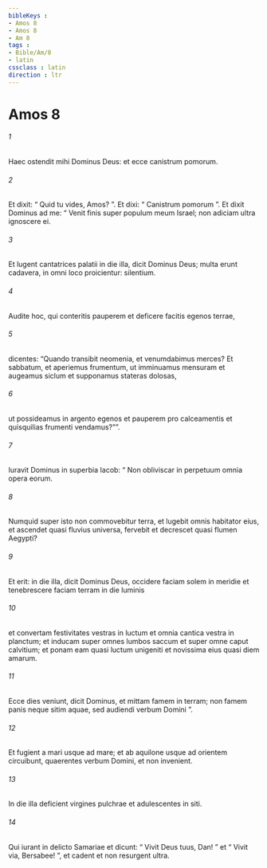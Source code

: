 ```yaml
---
bibleKeys : 
- Amos 8
- Amos 8
- Am 8
tags : 
- Bible/Am/8
- latin
cssclass : latin
direction : ltr
---
```


# Amos 8

###### 1
Haec ostendit mihi Dominus Deus: et ecce canistrum pomorum.
###### 2
Et dixit: “ Quid tu vides, Amos? ”. Et dixi: “ Canistrum pomorum ”. Et dixit Dominus ad me: “ Venit finis super populum meum Israel; non adiciam ultra ignoscere ei.
###### 3
Et lugent cantatrices palatii in die illa, dicit Dominus Deus; multa erunt cadavera, in omni loco proicientur: silentium.
###### 4
Audite hoc, qui conteritis pauperem et deficere facitis egenos terrae,
###### 5
dicentes: “Quando transibit neomenia, et venumdabimus merces? Et sabbatum, et aperiemus frumentum, ut imminuamus mensuram et augeamus siclum et supponamus stateras dolosas,
###### 6
ut possideamus in argento egenos et pauperem pro calceamentis et quisquilias frumenti vendamus?””.
###### 7
Iuravit Dominus in superbia Iacob: “ Non obliviscar in perpetuum omnia opera eorum.
###### 8
Numquid super isto non commovebitur terra, et lugebit omnis habitator eius, et ascendet quasi fluvius universa, fervebit et decrescet quasi flumen Aegypti?
###### 9
Et erit: in die illa, dicit Dominus Deus, occidere faciam solem in meridie et tenebrescere faciam terram in die luminis
###### 10
et convertam festivitates vestras in luctum et omnia cantica vestra in planctum; et inducam super omnes lumbos saccum et super omne caput calvitium; et ponam eam quasi luctum unigeniti et novissima eius quasi diem amarum.
###### 11
Ecce dies veniunt, dicit Dominus, et mittam famem in terram; non famem panis neque sitim aquae, sed audiendi verbum Domini ”.
###### 12
Et fugient a mari usque ad mare; et ab aquilone usque ad orientem circuibunt, quaerentes verbum Domini, et non invenient.
###### 13
In die illa deficient virgines pulchrae et adulescentes in siti.
###### 14
Qui iurant in delicto Samariae et dicunt: “ Vivit Deus tuus, Dan! ” et “ Vivit via, Bersabee! ”, et cadent et non resurgent ultra.
